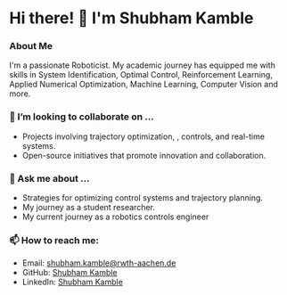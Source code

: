 # Hi there! 👋 I'm Shubham Kamble

### About Me

I'm a passionate Roboticist. My academic journey has equipped me with skills in System Identification, Optimal Control, Reinforcement Learning, Applied Numerical Optimization, Machine Learning, Computer Vision and more.

<!--
### 🔭 I’m currently working on ...

- Devising and implementing innovative machine learning models for structured learning, specifically for industrial robots.
- Integrating robotics hardware with ROS for research on reinforcement learning algorithms.

### 🌱 I’m currently learning ...

- Advanced techniques in Optimal Control and Machine Learning.
- Exploring new frameworks and tools to enhance my development skills.
-->

### 👯 I’m looking to collaborate on ...

- Projects involving trajectory optimization, , controls, and real-time systems.
- Open-source initiatives that promote innovation and collaboration.

### 💬 Ask me about ...

- Strategies for optimizing control systems and trajectory planning.
- My journey as a student researcher.
- My current journey as a robotics controls engineer

### 📫 How to reach me:

- Email: shubham.kamble@rwth-aachen.de
- GitHub: [Shubham Kamble](https://github.com/Shubham1965)
- LinkedIn: [Shubham Kamble](https://www.linkedin.com/in/shubham-kamble007/)




<!--
**Shubham1965/Shubham1965** is a ✨ _special_ ✨ repository because its `README.md` (this file) appears on your GitHub profile.

Here are some ideas to get you started:

- 🔭 I’m currently working on ...
- 🌱 I’m currently learning ...
- 👯 I’m looking to collaborate on ...
- 🤔 I’m looking for help with ...
- 💬 Ask me about ...
- 📫 How to reach me: ...
- 😄 Pronouns: ...
- ⚡ Fun fact: ...
-->
